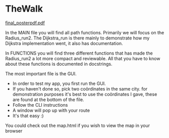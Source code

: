 # TheWalk
[final_posterpdf.pdf](https://github.com/FabianTrapman/TheWalk/files/11900000/final_posterpdf.pdf)

In the MAIN file you will find all path functions. Primarily we will focus on the Radius_run2.
The Dijkstra_run is there mainly to demonstrate how my Dijkstra implementation went, it also has documentation.

In FUNCTIONS you will find three different functions that has made the Radius_run2 a lot more compact and reviewable.
All that you have to know about these functions is documented in docstrings.

The most important file is the GUI.
  - In order to test my app, you first run the GUI.
  - If you haven't done so, pick two coördinates in the same city.
    for demonstration purposes it's best to use the coördinates I gave,
    these are found at the bottom of the file.
  - Follow the CLI instructions
  - A window will pop up with your route
  - It's that easy :)

You could check out the map.html if you wish to view the map in your browser
